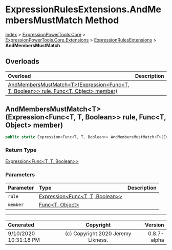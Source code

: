 ﻿# ExpressionRulesExtensions.AndMembersMustMatch Method

[Index](../index.md) > [ExpressionPowerTools.Core](ExpressionPowerTools.Core.a.md) > [ExpressionPowerTools.Core.Extensions](ExpressionPowerTools.Core.Extensions.n.md) > [ExpressionRulesExtensions](ExpressionPowerTools.Core.Extensions.ExpressionRulesExtensions.cs.md) > **AndMembersMustMatch**



## Overloads

| Overload | Description |
| :-- | :-- |
| [AndMembersMustMatch&lt;T>(Expression&lt;Func&lt;T, T, Boolean>> rule, Func&lt;T, Object> member)](#andmembersmustmatchtexpressionfunct-t-boolean-rule-funct-object-member) |  |
## AndMembersMustMatch&lt;T>(Expression&lt;Func&lt;T, T, Boolean>> rule, Func&lt;T, Object> member)



```csharp
public static Expression<Func<T, T, Boolean>> AndMembersMustMatch<T>(Expression<Func<T, T, Boolean>> rule, Func<T, Object> member)
```

### Return Type

 [Expression&lt;Func&lt;T, T, Boolean>>](https://docs.microsoft.com/dotnet/api/system.linq.expressions.expression-1) 

### Parameters

| Parameter | Type | Description |
| :-- | :-- | :-- |
| `rule` | [Expression&lt;Func&lt;T, T, Boolean>>](https://docs.microsoft.com/dotnet/api/system.linq.expressions.expression-1) |  |
| `member` | [Func&lt;T, Object>](https://docs.microsoft.com/dotnet/api/system.func-2) |  |



---

| Generated | Copyright | Version |
| :-- | :-: | --: |
| 9/10/2020 10:31:18 PM | (c) Copyright 2020 Jeremy Likness. | 0.8.7-alpha |
